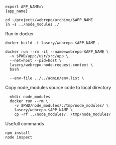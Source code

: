 ```
export APP_NAME=\
{app_name}

cd ~/projects/webrepo/archive/$APP_NAME
ln -s ../node_modules ./
```

Run in docker
```
docker build -t lasery/webrepo-$APP_NAME .

docker run --rm -it --name=webrepo-$APP_NAME \
  -v $PWD/app:/usr/src/app \
  --net=host --pid=host \
  lasery/webrepo-node-request-context \
  bash

  --env-file ../../admin/env.list \
```

Copy node_modules source code to local directory
```
  mkdir node_modules
  docker run --rm \
    -v $PWD/node_modules/:/tmp/node_modules/ \
    lasery/webrepo-$APP_NAME \
    cp -rf ../node_modules/. /tmp/node_modules/
```

Usefull commands
```
npm install
node inspect
```
